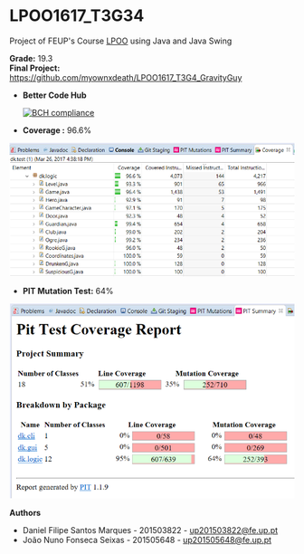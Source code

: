 # LPOO1617_T3G34  

Project of FEUP's Course [LPOO](https://sigarra.up.pt/feup/pt/ucurr_geral.ficha_uc_view?pv_ocorrencia_id=384940) using Java and Java Swing

**Grade:** 19.3  
**Final Project:** https://github.com/myownxdeath/LPOO1617_T3G4_GravityGuy  

- **Better Code Hub**

    [![BCH compliance](https://bettercodehub.com/edge/badge/myownxdeath/LPOO1617_T3G4?token=dcef5d19902b9838436967c5ddf2c71a718877cb)](https://bettercodehub.com/)

- **Coverage :** 96.6%

![Coverage](/TP1/imgs/coverage.png)



- **PIT Mutation Test:** 64%

![PIT](/TP1/imgs/pit.png)


**Authors**
- Daniel Filipe Santos Marques - 201503822 - up201503822@fe.up.pt
- João Nuno Fonseca Seixas - 201505648 - up201505648@fe.up.pt
